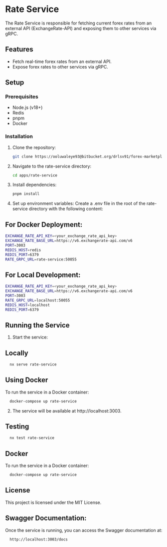 # Rate Service

The Rate Service is responsible for fetching current forex rates from an external API (ExchangeRate-API) and exposing them to other services via gRPC.

## Features

- Fetch real-time forex rates from an external API.
- Expose forex rates to other services via gRPC.

## Setup

### Prerequisites

- Node.js (v18+)
- Redis
- pnpm
- Docker

### Installation

1. Clone the repository:
   ```bash
   git clone https://ooluwaleye93@bitbucket.org/drlsv91/forex-marketplace.git
   ```
2. Navigate to the rate-service directory:
   ```bash
   cd apps/rate-service
   ```
3. Install dependencies:

   ```bash
   pnpm install
   ```

4. Set up environment variables:
   Create a .env file in the root of the rate-service directory with the following content:

## For Docker Deployment:

```bash
EXCHANGE_RATE_API_KEY=<your_exchange_rate_api_key>
EXCHANGE_RATE_BASE_URL=https://v6.exchangerate-api.com/v6
PORT=3003
REDIS_HOST=redis
REDIS_PORT=6379
RATE_GRPC_URL=rate-service:50055
```

## For Local Development:

```bash
EXCHANGE_RATE_API_KEY=<your_exchange_rate_api_key>
EXCHANGE_RATE_BASE_URL=https://v6.exchangerate-api.com/v6
PORT=3003
RATE_GRPC_URL=localhost:50055
REDIS_HOST=localhost
REDIS_PORT=6379
```

## Running the Service

1. Start the service:

## Locally

```bash
  nx serve rate-service
```

## Using Docker

To run the service in a Docker container:

```bash
  docker-compose up rate-service
```

2. The service will be available at http://localhost:3003.

## Testing

```bash
  nx test rate-service
```

## Docker

To run the service in a Docker container:

```bash
  docker-compose up rate-service
```

## License

This project is licensed under the MIT License.

## Swagger Documentation:

Once the service is running, you can access the Swagger documentation at:

```bash
  http://localhost:3003/docs
```
